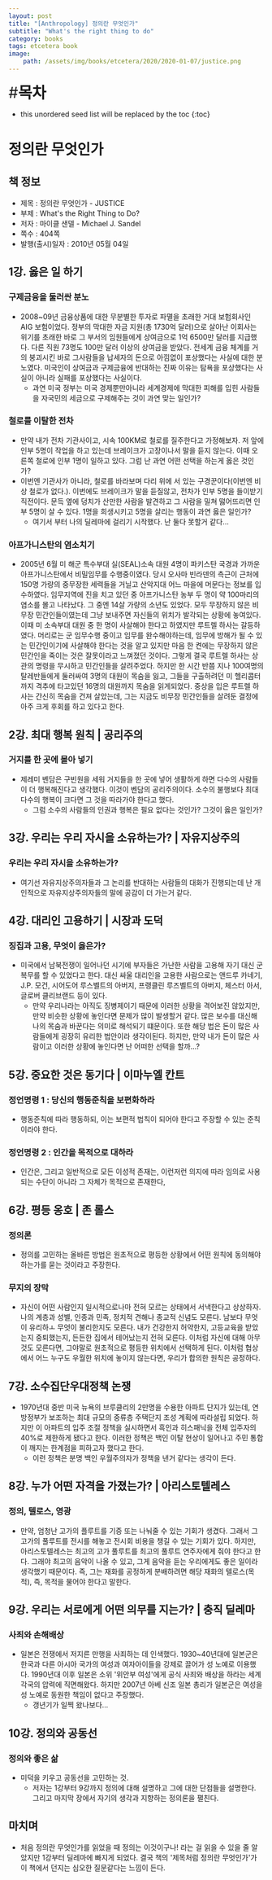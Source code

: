 ```yaml
---
layout: post
title: "[Anthropology] 정의란 무엇인가"
subtitle: "What's the right thing to do"
category: books
tags: etcetera book
image:
    path: /assets/img/books/etcetera/2020/2020-01-07/justice.png
---
```


<span style="font-size:30px;">\#**목차**</span>
* this unordered seed list will be replaced by the toc
{:toc}

# 정의란 무엇인가

## 책 정보
- 제목 : 정의란 무엇인가 - JUSTICE
- 부제 : What's the Right Thing to Do?
- 저자 : 마이클 샌델 - Michael J. Sandel
- 쪽수 : 404쪽
- 발행(출시)일자 : 2010년 05월 04일

## 1강. 옳은 일 하기
### 구제금융을 둘러싼 분노
- 2008~09년 금융상품에 대한 무분별한 투자로 파멸을 초래한 거대 보험회사인 AIG 보험이었다. 
  정부의 막대한 자금 지원(총 1730억 달러)으로 살아난 이회사는 위기를 초래한 바로 그 부서의 임원들에게 상여금으로 1억 6500만 달러를 지급했다. 
  다른 직원 73명도 100만 달러 이상의 상여금을 받았다. 전세계 금융 체계를 거의 붕괴시킨 바로 그사람들을 납세자의 돈으로 아낌없이 포상했다는 사실에 대한 분노였다.
  미국인이 상여금과 구제금융에 반대하는 진짜 이유는 탐욕을 포상했다는 사실이 아니라 실패를 포상했다는 사실이다.
    - 과연 미국 정부는 미국 경제뿐만아니라 세계경제에 막대한 피해를 입힌 사람들을 자국민의 세금으로 구제해주는 것이 과연 맞는 일인가?
### 철로를 이탈한 전차
- 만약 내가 전차 기관사이고, 시속 100KM로 철로를 질주한다고 가정해보자. 저 앞에 인부 5명이 작업을 하고 있는데 브레이크가 고장이나서 말을 듣지 않는다. 
  이때 오른쪽 철로에 인부 1명이 일하고 있다. 그럼 난 과연 어떤 선택을 하는게 옳은 것인가?
- 이번엔 기관사가 아니라, 철로를 바라보며 다리 위에 서 있는 구경꾼이다(이번엔 비상 철로가 없다.). 이번에도 브레이크가 말을 듣질않고,
  전차가 인부 5명을 들이받기 직전이다. 문득 옆에 덩치가 산만한 사람을 발견하고 그 사람을 밀쳐 떯어뜨리면 인부 5명이 살 수 있다.
  1명을 희생시키고 5명을 살리는 행동이 과연 옳은 일인가? 
    - 여기서 부터 나의 딜레마에 걸리기 시작했다. 난 둘다 못할거 같다...
### 아프가니스탄의 염소치기
- 2005년 6월 미 해군 특수부대 실(SEAL)소속 대원 4명이 파키스탄 국경과 가까운 아프가니스탄에서 비밀임무를 수행중이였다.
  당시 오사마 빈라덴의 측근이 근처에 150명 가량의 중무장한 세력들을 거닐고 산악지대 어느 마을에 머문다는 정보를 입수하였다.
  임무지역에 진을 치고 있던 중 아프가니스탄 농부 두 명이 약 100마리의 염소를 몰고 나타났다. 그 중엔 14살 가량의 소년도 있었다.
  모두 무장하지 않은 비무장 민간인들이였는데 그냥 보내주면 자신들의 위치가 발각되는 상황에 놓여있다. 
  이때 미 소속부대 대원 중 한 명이 사살해야 한다고 하였지만 루트렐 하사는 갈등하였다. 머리로는 군 임무수행 중이고 임무를 완수해야하는데,
  임무에 방해가 될 수 있는 민간인이기에 사살해야 한다는 것을 알고 있지만 마음 한 켠에는 무장하지 않은 민간인을 죽이는 것은 잘못이라고 느껴졌던 것이다.
  그렇게 결국 루트렐 하사는 상관의 명령을 무시하고 민간인들을 살려주었다. 하지만 한 시간 반쯤 지나 100여명의 탈레반들에게 둘러싸여 3명의 대원이 목숨을 잃고,
  그들을 구출하려던 미 헬리콥터까지 격추에 타고있던 16명의 대원까지 목숨을 읽게되었다. 중상을 입은 루트렐 하사는 간신히 목숨을 건져 살았는데,
  그는 지금도 비무장 민간인들을 살려둔 결정에 아주 크게 후회를 하고 있다고 한다.

## 2강. 최대 행복 원칙 | 공리주의
### 거지를 한 곳에 몰아 넣기
- 제레미 벤담은 구빈원을 세워 거지들을 한 곳에 넣어 생활하게 하면 다수의 사람들이 더 행복해진다고 생각했다.
  이것이 벤담의 공리주의이다. 소수의 불행보다 최대 다수의 행복이 크다면 그 것을 따라가야 한다고 했다.
    - 그럼 소수의 사람들의 인권과 행복은 필요 없다는 것인가? 그것이 옳은 일인가?

## 3강. 우리는 우리 자시을 소유하는가? | 자유지상주의
### 우리는 우리 자시을 소유하는가?
- 여기선 자유지상주의자들과 그 논리를 반대하는 사람들의 대화가 진행되는데 난 개인적으로 자유지상주의자들의 말에 공감이 더 가는거 같다.

## 4강. 대리인 고용하기 | 시장과 도덕
### 징집과 고용, 무엇이 옳은가?
- 미국에서 남북전쟁이 일어나던 시기에 부자들은 가난한 사람을 고용해 자기 대신 군복무를 할 수 있었다고 한다.
  대신 싸울 대리인을 고용한 사람으로는 앤드루 카네기, J.P. 모건, 시어도어 루스벨트의 아버지, 프랭클린 루즈벨트의 아버지,
  체스터 아서, 글로버 클리브랜드 등이 있다.
    - 만약 우리나라는 아직도 징병제이기 때문에 이러한 상황을 격어보진 않았지만, 만약 비슷한 상황에 놓인다면 문제가 많이 발생할거 같다.
      많은 보수를 대신해 나의 목숨과 바꾼다는 의미로 해석되기 떄문이다. 또한 해당 법은 돈이 많은 사람들에게 굉장히 유리한 법안이라 생각이된다.
      하지만, 만약 내가 돈이 많은 사람이고 이러한 상황에 놓인다면 난 어떠한 선택을 할까...?

## 5강. 중요한 것은 동기다 | 이마누엘 칸트
### 정언명령 1 : 당신의 행동준칙을 보편화하라
- 행동준칙에 따라 행동하되, 이는 보편적 법칙이 되어야 한다고 주장할 수 있는 준칙이라야 한다.
### 정언명령 2 : 인간을 목적으로 대하라
- 인간은, 그리고 일반적으로 모든 이성적 존재는, 이런저런 의지에 따라 임의로 사용되는 수단이 아니라 그 자체가 목적으로 존재한다,

## 6강. 평등 옹호 | 존 롤스
### 정의론
- 정의를 고민하는 올바른 방법은 원초적으로 평등한 상황에서 어떤 원칙에 동의해야 하는가를 묻는 것이라고 주장한다.
### 무지의 장막
- 자신이 어떤 사람인지 일시적으로나마 전혀 모르는 상태에서 서낵한다고 상상하자. 나의 계층과 성별, 인종과 민족, 정치적 견해나 종교적 신념도 모른다.
  남보다 무엇이 유리하ㅗ 무엇이 불리한지도 모른다. 내가 건강한지 허약한지, 고등교육을 받았는지 중퇴했는지, 든든한 집에서 테어났는지 전혀 모른다.
  이처럼 자신에 대해 아무것도 모른다면, 그야말로 원초적으로 평등한 위치에서 선택하게 된다. 이처럼 협상에서 어느 누구도 우월한 위치에 놓이지 않는다면, 우리가 합의한 원칙은 공정하다.

## 7강. 소수집단우대정책 논쟁
- 1970년대 중반 미국 뉴욕의 브루클리의 2만명을 수용한 아파트 단지가 있는데, 연방정부가 보조하는 최대 규모의 중류층 주택단지 조성 계획에 따라설립 되었다.
  하지만 이 아파트의 입주 조절 정책을 실시하면서 흑인과 히스패닉을 전체 입주자의 40%로 제한하게 됐다고 한다.
  이러한 정책은 백인 이탈 현상이 일어나고 주민 통합이 깨지는 한계점을 피하고자 했다고 한다.
    - 이런 정책은 분명 백인 우월주의자가 정책을 낸거 같다는 생각이 든다.

## 8강. 누가 어떤 자격을 가졌는가? | 아리스토텔레스
### 정의, 텔로스, 영광
- 만약, 엄청난 고가의 플루트를 기증 또는 나눠줄 수 있는 기회가 생겼다. 그래서 그 고가의 풀루트를 전시를 해놓고 전시회 비용을 챙길 수 있는 기회가 있다.
  하지만, 아리스토텔레스는 최고의 고가 풀루트를 최고의 풀루트 연주자에게 줘야 한다고 한다. 그래야 최고의 음악이 나올 수 있고, 그게 음악을 듣는 우리에게도 좋은 일이라 생각했기 때문이다.
  즉, 그는 재화를 공정하게 분배하려면 해당 재화의 텔로스(목적), 즉, 목적을 물어야 한다고 말한다.

## 9강. 우리는 서로에게 어떤 의무를 지는가? | 충직 딜레마
### 사죄와 손해배상
- 일본은 전쟁에서 저지른 만행을 사죄하는 데 인색했다. 1930~40년대에 일본군은 한국과 다른 아시아 국가의 여성과 여자아이들을 강제로 끌어가 성 노예로 이용했다.
  1990년대 이후 일본은 소위 '위안부 여성'에게 공식 사죄와 배상을 하라는 세계 각국의 압력에 직면해왔다. 하지만 2007년 아베 신조 일본 총리가 일본군은 여성을
  성 노예로 동원한 책임이 없다고 주장했다.
    - 갱년기가 일찍 왔나보다... 

## 10강. 정의와 공동선
### 정의와 좋은 삶
- 미덕을 키우고 공동선을 고민하는 것.
  - 저자는 1강부터 9강까지 정의에 대해 설명하고 그에 대한 단점들을 설명한다. 그리고 마지막 장에서 자기의 생각과 지향하는 정의론을 펼친다.

## 마치며
- 처음 정의란 무엇인가를 읽었을 때 정의는 이것이구나! 라는 걸 읽을 수 있을 줄 알았지만 1강부터 딜레마에 빠지게 되었다. 
  결국 책의 '제목처럼 정의란 무엇인가'가 이 책에서 던지는 심오한 질문같다는 느낌이 든다.






